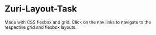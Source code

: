 # Zuri-Layout-Task
Made with CSS flexbox and grid.
Click on the nav links to navigate to the respective grid and flexbox layouts.
